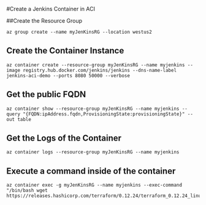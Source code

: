 #Create a Jenkins Container in ACI

##Create the Resource Group
```shell
az group create --name myJenKinsRG --location westus2
```

## Create the Container Instance
```shell
az container create --resource-group myJenKinsRG --name myjenkins --image registry.hub.docker.com/jenkins/jenkins --dns-name-label jenkins-aci-demo --ports 8080 50000 --verbose
```

## Get the public FQDN
```
az container show --resource-group myJenKinsRG --name myjenkins --query "{FQDN:ipAddress.fqdn,ProvisioningState:provisioningState}" --out table
```

## Get the Logs of the Container
```
az container logs --resource-group myJenKinsRG --name myjenkins
```

## Execute a command inside of the container
```
az container exec -g myJenKinsRG --name myjenkins --exec-command "/bin/bash wget https://releases.hashicorp.com/terraform/0.12.24/terraform_0.12.24_linux_amd64.zip"
```
